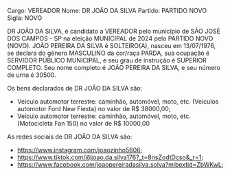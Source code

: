 Cargo: VEREADOR
Nome: DR JOÃO DA SILVA
Partido: PARTIDO NOVO
Sigla: NOVO

DR JOÃO DA SILVA, é candidato a VEREADOR pelo município de SÃO JOSÉ DOS CAMPOS - SP na eleição MUNICIPAL de 2024 pelo PARTIDO NOVO (NOVO).
JOÃO PEREIRA DA SILVA é SOLTEIRO(A), nasceu em 13/07/1976, se declara do gênero MASCULINO da cor/raça PARDA, sua ocupação é SERVIDOR PÚBLICO MUNICIPAL, e seu grau de instrução é SUPERIOR COMPLETO.
Seu nome completo é JOÃO PEREIRA DA SILVA, e seu número de urna é 30500.

Os bens declarados de DR JOÃO DA SILVA são: 
- Veículo automotor terrestre: caminhão, automóvel, moto, etc. (Veículos automotor Ford New Fiesta) no valor de R$ 38000,00;
- Veículo automotor terrestre: caminhão, automóvel, moto, etc. (Motocicleta Fan 150) no valor de R$ 10000,00

As redes sociais de DR JOÃO DA SILVA são:
- https://www.instagram.com/joaozinho5606;
- https://www.tiktok.com/@joao.da.silva176?_t=8nsZodtDcso&_r=1;
- https://www.facebook.com/joaopereiradasilva.solva?mibextid=ZbWKwL;
